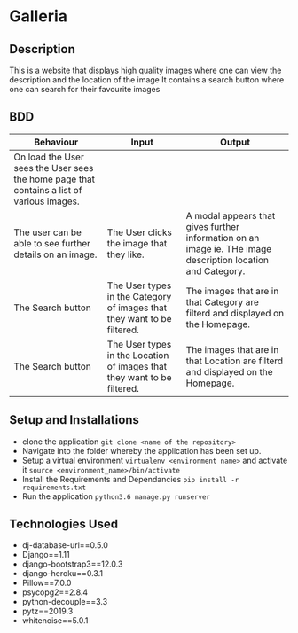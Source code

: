 # Galleria

## Description
This is a website that displays high quality images where one can view the description and the location of the image
It contains a search button where one can search for their favourite images

## BDD

| Behaviour | Input | Output |
| --------- | ------| ------ |
 On load the User sees the User sees the home page that contains a list of various images.| 
|The user can be able to see further details on an image.| The User clicks the image that they like.|A modal appears that gives further information on an image ie. THe image description location and Category.
|The Search button |The User types in the Category of images that they want to be filtered.| The images that are in that Category are filterd and displayed on the Homepage.|
|The Search button |The User types in the Location of images that they want to be filtered.| The images that are in that Location are filterd and displayed on the Homepage.|


## Setup and Installations

- clone the application `git clone <name of the repository>`
- Navigate into the folder whereby the application has been set up.
- Setup a virtual environment `virtualenv <environment name>` and activate it `source <environment_name>/bin/activate`
- Install the Requirements and Dependancies `pip install -r requirements.txt`
- Run the application `python3.6 manage.py runserver`

## Technologies Used

- dj-database-url==0.5.0
- Django==1.11
- django-bootstrap3==12.0.3
- django-heroku==0.3.1
- Pillow==7.0.0
- psycopg2==2.8.4
- python-decouple==3.3
- pytz==2019.3
- whitenoise==5.0.1
